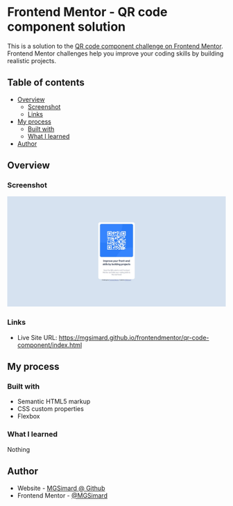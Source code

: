 # Frontend Mentor - QR code component solution

This is a solution to the [QR code component challenge on Frontend Mentor](https://www.frontendmentor.io/challenges/qr-code-component-iux_sIO_H). Frontend Mentor challenges help you improve your coding skills by building realistic projects. 

## Table of contents

- [Overview](#overview)
  - [Screenshot](#screenshot)
  - [Links](#links)
- [My process](#my-process)
  - [Built with](#built-with)
  - [What I learned](#what-i-learned)
- [Author](#author)

## Overview

### Screenshot

![](./screenshot.jpg)

### Links

- Live Site URL: https://mgsimard.github.io/frontendmentor/qr-code-component/index.html

## My process

### Built with

- Semantic HTML5 markup
- CSS custom properties
- Flexbox

### What I learned

Nothing

## Author

- Website - [MGSimard @ Github](https://mgsimard.github.io/)
- Frontend Mentor - [@MGSimard](https://www.frontendmentor.io/profile/MGSimard)

